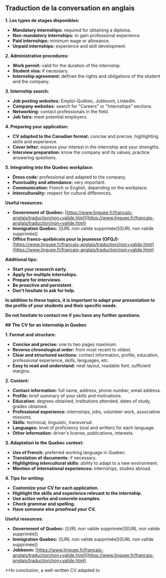 ## Traduction de la conversation en anglais

**1. Les types de stages disponibles:**

* **Mandatory internships:** required for obtaining a diploma.
* **Non-mandatory internships:** to gain professional experience.
* **Paid internships:** minimum wage or allowance.
* **Unpaid internships:** experience and skill development.

**2. Administrative procedures:**

* **Work permit:** valid for the duration of the internship.
* **Student visa:** if necessary.
* **Internship agreement:** defines the rights and obligations of the student and the company.

**3. Internship search:**

* **Job posting websites:** Emploi-Québec, Jobboom, LinkedIn.
* **Company websites:** search for "Careers" or "Internships" sections.
* **Networking:** contact professionals in the field.
* **Job fairs:** meet potential employers.

**4. Preparing your application:**

* **CV adapted to the Canadian format:** concise and precise, highlighting skills and experience.
* **Cover letter:** express your interest in the internship and your strengths.
* **Interview preparation:** know the company and its values, practice answering questions.

**5. Integrating into the Quebec workplace:**

* **Dress code:** professional and adapted to the company.
* **Punctuality and attendance:** very important.
* **Communication:** French or English, depending on the workplace.
* **Interculturality:** respect for cultural differences.

**Useful resources:**

* **Government of Quebec:** [https://www.linguee.fr/francais-anglais/traduction/non+valide.html](https://www.linguee.fr/francais-anglais/traduction/non+valide.html)
* **Immigration Quebec:** [[URL non valide supprimée]]([URL non valide supprimée])
* **Office franco-québécois pour la jeunesse (OFQJ):** [https://www.linguee.fr/francais-anglais/traduction/non+valide.html](https://www.linguee.fr/francais-anglais/traduction/non+valide.html)

**Additional tips:**

* **Start your research early.**
* **Apply for multiple internships.**
* **Prepare for interviews.**
* **Be proactive and persistent.**
* **Don't hesitate to ask for help.**

**In addition to these topics, it is important to adapt your presentation to the profile of your students and their specific needs.**

**Do not hesitate to contact me if you have any further questions.**

**## The CV for an internship in Quebec**

**1. Format and structure:**

* **Concise and precise:** one to two pages maximum.
* **Reverse chronological order:** from most recent to oldest.
* **Clear and structured sections:** contact information, profile, education, professional experience, skills, languages, etc.
* **Easy to read and understand:** neat layout, readable font, sufficient margins.

**2. Content:**

* **Contact information:** full name, address, phone number, email address.
* **Profile:** brief summary of your skills and motivations.
* **Education:** degrees obtained, institutions attended, dates of study, grades obtained.
* **Professional experience:** internships, jobs, volunteer work, associative missions.
* **Skills:** technical, linguistic, transversal.
* **Languages:** level of proficiency (oral and written) for each language.
* **Other information:** driver's license, publications, interests.

**3. Adaptation to the Quebec context:**

* **Use of French:** preferred working language in Quebec.
* **Translation of documents:** if necessary.
* **Highlighting intercultural skills:** ability to adapt to a new environment.
* **Mention of international experiences:** internships, studies abroad.

**4. Tips for writing:**

* **Customize your CV for each application.**
* **Highlight the skills and experience relevant to the internship.**
* **Use action verbs and concrete examples.**
* **Check grammar and spelling.**
* **Have someone else proofread your CV.**

**Useful resources:**

* **Government of Quebec:** [[URL non valide supprimée]]([URL non valide supprimée])
* **Immigration Quebec:** [[URL non valide supprimée]]([URL non valide supprimée])
* **Jobboom:** [https://www.linguee.fr/francais-anglais/traduction/non+valide.html](https://www.linguee.fr/francais-anglais/traduction/non+valide.html)

**In conclusion, a well-written CV adapted to
